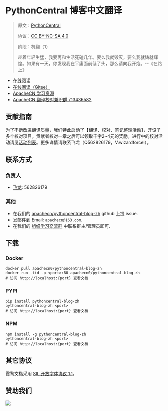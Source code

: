 <!--
    需要填充的占位符：
    
    README.md
    
        PythonCentral 博客中文翻译：文档中文名
        PythonCentral：文档英文名
        https://www.pythoncentral.io/：文档原始链接
        pycen：域名前缀
        飞龙：负责人名称
        wizardforcel：负责人 Github 用户名
        562826179：负责人 QQ
        pythoncentral-blog-zh：ApacheCN 的 Github 仓库名称
        pythoncentral-blog-zh：DockerHub 仓库名称
        pythoncentral-blog-zh：PYPI 包名称
        pythoncentral-blog-zh：NPM 包名称
    
    CNAME
    
        pycen：域名前缀

    index.html
    
        PythonCentral 博客中文翻译：文档中文名
        #4c7ba2：显示颜色
        pythoncentral-blog-zh：ApacheCN 的 Github 仓库名称

    asset/docsify-apachecn-footer.js
    
        pythoncentral-blog-zh：ApacheCN 的 Github 仓库名称
-->

# PythonCentral 博客中文翻译

> 原文：[PythonCentral](https://www.pythoncentral.io/)
> 
> 协议：[CC BY-NC-SA 4.0](http://creativecommons.org/licenses/by-nc-sa/4.0/)
> 
> 阶段：机翻（1）
> 
> 趁着年轻生猛，我要再和生活死磕几年。要么我就毁灭，要么我就铸就辉煌。如果有一天，你发现我在平庸面前低了头，那么请向我开炮。--《在路上》

* [在线阅读](https://pycen.apachecn.org)
* [在线阅读（Gitee）](https://apachecn.gitee.io/doc-template/)
* [ApacheCN 学习资源](http://docs.apachecn.org/)
* [ApacheCN 翻译校对兼职群 713436582](https://jq.qq.com/?_wv=1027&k=VSNtgpjb)

## 贡献指南

为了不断改进翻译质量，我们特此启动了【翻译、校对、笔记整理活动】，开设了多个校对项目。贡献者校对一章之后可以领取千字2\~4元的奖励。进行中的校对活动请见[活动列表](https://home.apachecn.org/#/docs/activity/docs-activity)。更多详情请联系飞龙（Q562826179，V:wizardforcel）。

## 联系方式

### 负责人

* [飞龙](https://github.com/wizardforcel): 562826179

### 其他

*   在我们的 [apachecn/pythoncentral-blog-zh](https://github.com/apachecn/pythoncentral-blog-zh) github 上提 issue.
*   发邮件到 Email: `apachecn@163.com`.
*   在我们的 [组织学习交流群](https://www.apachecn.org/#/docs/join) 中联系群主/管理员即可.

## 下载

### Docker

```
docker pull apachecn0/pythoncentral-blog-zh
docker run -tid -p <port>:80 apachecn0/pythoncentral-blog-zh
# 访问 http://localhost:{port} 查看文档
```

### PYPI

```
pip install pythoncentral-blog-zh
pythoncentral-blog-zh <port>
# 访问 http://localhost:{port} 查看文档
```

### NPM

```
npm install -g pythoncentral-blog-zh
pythoncentral-blog-zh <port>
# 访问 http://localhost:{port} 查看文档
```

## 其它协议

霞鹜文楷采用 [SIL 开放字体协议 1.1](https://github.com/lxgw/LxgwWenKai/blob/main/SIL_Open_Font_License_1.1.txt)。

## 赞助我们

![](http://data.apachecn.org/img/about/donate.jpg)
